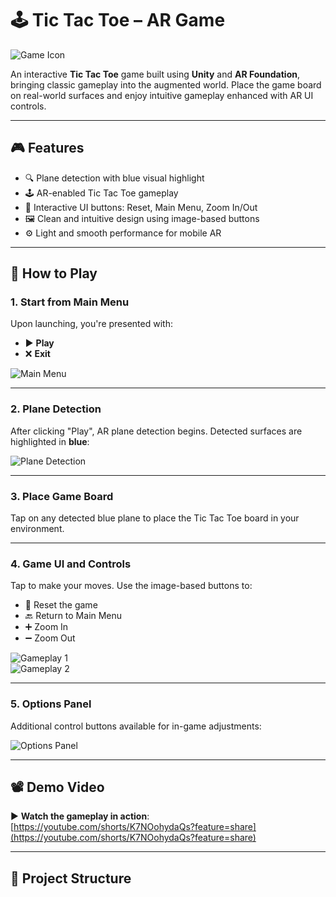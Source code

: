 # 🕹️ Tic Tac Toe – AR Game

![Game Icon](source/Icon.png)

An interactive **Tic Tac Toe** game built using **Unity** and **AR Foundation**, bringing classic gameplay into the augmented world. Place the game board on real-world surfaces and enjoy intuitive gameplay enhanced with AR UI controls.

---

## 🎮 Features

- 🔍 Plane detection with blue visual highlight
- 🕹️ AR-enabled Tic Tac Toe gameplay
- 📱 Interactive UI buttons: Reset, Main Menu, Zoom In/Out
- 🖼️ Clean and intuitive design using image-based buttons
- ⚙️ Light and smooth performance for mobile AR

---

## 🚀 How to Play

### 1. Start from Main Menu
Upon launching, you're presented with:
- ▶️ **Play**
- ❌ **Exit**

![Main Menu](source/Menu.jpeg)

---

### 2. Plane Detection
After clicking "Play", AR plane detection begins. Detected surfaces are highlighted in **blue**:

![Plane Detection](source/Img1.jpeg)

---

### 3. Place Game Board
Tap on any detected blue plane to place the Tic Tac Toe board in your environment.

---

### 4. Game UI and Controls
Tap to make your moves. Use the image-based buttons to:
- 🔄 Reset the game
- 🔙 Return to Main Menu
- ➕ Zoom In
- ➖ Zoom Out

![Gameplay 1](source/Img2.jpeg)  
![Gameplay 2](source/Img3.jpeg)

---

### 5. Options Panel
Additional control buttons available for in-game adjustments:

![Options Panel](source/Option.jpeg)

---

## 📽️ Demo Video

▶️ **Watch the gameplay in action**:  
[https://youtube.com/shorts/K7NOohydaQs?feature=share](https://youtube.com/shorts/K7NOohydaQs?feature=share)

---

## 📁 Project Structure

